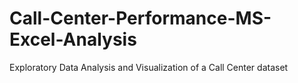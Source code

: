 # Call-Center-Performance-MS-Excel-Analysis
Exploratory Data Analysis and Visualization of a Call Center dataset
